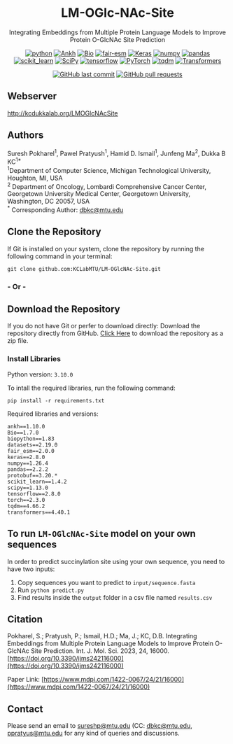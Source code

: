 <div align="center">
  
# LM-OGlc-NAc-Site
Integrating Embeddings from Multiple Protein Language Models to Improve Protein O-GlcNAc Site Prediction

</div>
<p align="center">
<a href="https://www.python.org/"><img alt="python" src="https://img.shields.io/badge/Python-3.10.0-yellow.svg"/></a>
<a href="https://github.com/agemagician/Ankh"><img alt="Ankh" src="https://img.shields.io/badge/Ankh-1.10.0-teal.svg"/></a>
<a href="https://biopython.org/"><img alt="Bio" src="https://img.shields.io/badge/Bio-1.7.0-brightgreen.svg"/></a>
<a href="https://pypi.org/project/fair-esm/"><img alt="fair-esm" src="https://img.shields.io/badge/fair--esm-2.0.0-purple.svg"/></a>
<a href="https://keras.io/"><img alt="Keras" src="https://img.shields.io/badge/Keras-2.8.0-red.svg"/></a>
<a href="https://numpy.org/"><img alt="numpy" src="https://img.shields.io/badge/numpy-1.26.4-white.svg"/></a>
<a href="https://pandas.pydata.org/"><img alt="pandas" src="https://img.shields.io/badge/pandas-2.2.2-orange.svg"/></a>
<a href="https://scikit-learn.org/"><img alt="scikit_learn" src="https://img.shields.io/badge/scikit_learn-1.4.2-blue.svg"/></a>
<a href="https://scipy.org/"><img alt="SciPy" src="https://img.shields.io/badge/SciPy-1.13.0-navy.svg"/></a>
<a href="https://www.tensorflow.org/"><img alt="tensorflow" src="https://img.shields.io/badge/TensorFlow-2.8.0-orange.svg"/></a>
<a href="https://pytorch.org/"><img alt="PyTorch" src="https://img.shields.io/badge/PyTorch-2.3.0-orange.svg"/></a>
<a href="https://tqdm.github.io/"><img alt="tqdm" src="https://img.shields.io/badge/tqdm-4.66.2-blue.svg"/></a>
<a href="https://huggingface.co/transformers/"><img alt="Transformers" src="https://img.shields.io/badge/Transformers-4.40.1-yellow.svg"/></a>
<div align="center">
<a href="https://github.com/KCLabMTU/LM-OGlcNAc-Site/commits/main"><img alt="GitHub last commit" src="https://img.shields.io/github/last-commit/KCLabMTU/LM-OGlcNAc-Site.svg?style=flat&color=blue"></a>
<a href="https://github.com/KCLabMTU/LM-OGlcNAc-Site/pulls"><img alt="GitHub pull requests" src="https://img.shields.io/github/issues-pr/KCLabMTU/LM-OGlcNAc-Site.svg?style=flat&color=blue"></a>
</div>

</p>

## Webserver
http://kcdukkalab.org/LMOGlcNAcSite

## Authors
Suresh Pokharel<sup>1</sup>, Pawel Pratyush<sup>1</sup>, Hamid D. Ismail<sup>1</sup>, Junfeng Ma<sup>2</sup>, Dukka B KC<sup>1*</sup>
<br>
<sup>1</sup>Department of Computer Science, Michigan Technological University, Houghton, MI, USA
<br>
<sup>2</sup>
Department of Oncology, Lombardi Comprehensive Cancer Center, Georgetown University Medical Center, Georgetown University, Washington, DC 20057, USA
<br>
<sup>*</sup> Corresponding Author: dbkc@mtu.edu

## Clone the Repository

If Git is installed on your system, clone the repository by running the following command in your terminal:

```shell
git clone github.com:KCLabMTU/LM-OGlcNAc-Site.git
```
###  - Or -
## Download the Repository
If you do not have Git or perfer to download directly:
Download the repository directly from GitHub. [Click Here](https://github.com/KCLabMTU/LM-OGlcNAc-Site/archive/refs/heads/main.zip) to download the repository as a zip file.

### Install Libraries 
Python version: `3.10.0`

To intall the required libraries, run the following command:
```shell
pip install -r requirements.txt
```
Required libraries and versions:

<code>ankh==1.10.0</code> <br>
<code>Bio==1.7.0</code> <br>
<code>biopython==1.83</code> <br>
<code>datasets==2.19.0</code> <br>
<code>fair_esm==2.0.0</code> <br>
<code>keras==2.8.0</code> <br>
<code>numpy==1.26.4</code> <br>
<code>pandas==2.2.2</code> <br>
<code>protobuf==3.20.*</code> <br>
<code>scikit_learn==1.4.2</code> <br>
<code>scipy==1.13.0</code> <br>
<code>tensorflow==2.8.0</code> <br>
<code>torch==2.3.0</code> <br>
<code>tqdm==4.66.2</code> <br>
<code>transformers==4.40.1</code> <br>

## To run `LM-OGlcNAc-Site` model on your own sequences 

In order to predict succinylation site using your own sequence, you need to have two inputs:
1. Copy sequences you want to predict to `input/sequence.fasta`
2. Run `python predict.py`
3. Find results inside the `output` folder in a csv file named `results.csv`

## Citation
Pokharel, S.; Pratyush, P.; Ismail, H.D.; Ma, J.; KC, D.B. Integrating Embeddings from Multiple Protein Language Models to Improve Protein O-GlcNAc Site Prediction. Int. J. Mol. Sci. 2023, 24, 16000. [https://doi.org/10.3390/ijms242116000](https://doi.org/10.3390/ijms242116000)

Paper Link: [https://www.mdpi.com/1422-0067/24/21/16000](https://www.mdpi.com/1422-0067/24/21/16000)


## Contact
Please send an email to [sureshp@mtu.edu](sureshp@mtu.edu) (CC: [dbkc@mtu.edu](mailtodbkc@mtu.edu), [ppratyus@mtu.edu](mailto:ppratyus@mtu.edu) for any kind of queries and discussions.
